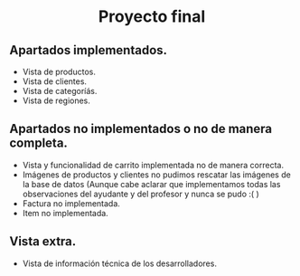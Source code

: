 <h1 align="center"> Proyecto final </h1>

<h2> Apartados implementados. </h2>
<ul>
  <li> Vista de productos.</li>
  <li> Vista de clientes. </li>
  <li> Vista de categoríás. </li>
  <li> Vista de regiones. </li>
</ul>

<h2> Apartados no implementados o no de manera completa. </h2>
<ul>
    <li> Vista y funcionalidad de carrito implementada no de manera correcta.</li>
    <li> Imágenes de productos y clientes no pudimos rescatar las imágenes de la base de datos (Aunque cabe aclarar que implementamos todas las observaciones del ayudante y del profesor y nunca se pudo :( ) </li>
    <li> Factura no implementada. </li>
    <li> Item no implementada. </li>
</ul>

<h2> Vista extra. </h2>
<ul>
    <li> Vista de información técnica de los desarrolladores.</li>
</ul>

